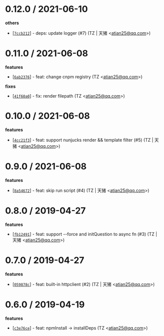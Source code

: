 
0.12.0 / 2021-06-10
==================

**others**
  * [[`7ccb212`](http://github.com/node-modules/common-boilerplate/commit/7ccb21219b6c4287586cf8eb008454337d0c5314)] - deps: update logger (#7) (TZ | 天猪 <<atian25@qq.com>>)

0.11.0 / 2021-06-08
==================

**features**
  * [[`6ab2376`](http://github.com/node-modules/common-boilerplate/commit/6ab2376e2a57b91ae38099c23f78f264aefd6cbd)] - feat: change cnpm registry (TZ <<atian25@qq.com>>)

**fixes**
  * [[`41f60a0`](http://github.com/node-modules/common-boilerplate/commit/41f60a04dbb26bcd1df7ef691a408dd2abc38910)] - fix: render filepath (TZ <<atian25@qq.com>>)

0.10.0 / 2021-06-08
==================

**features**
  * [[`4cc21f3`](http://github.com/node-modules/common-boilerplate/commit/4cc21f3b5b4983e911551ab759a85da499dbc37a)] - feat: support nunjucks render && template filter (#5) (TZ | 天猪 <<atian25@qq.com>>)

0.9.0 / 2021-06-08
==================

**features**
  * [[`8a54672`](http://github.com/node-modules/common-boilerplate/commit/8a54672501d282d7fa1803f207ba712cc23bc44a)] - feat: skip run script (#4) (TZ | 天猪 <<atian25@qq.com>>)

0.8.0 / 2019-04-27
==================

**features**
  * [[`fb12491`](http://github.com/node-modules/common-boilerplate/commit/fb124916b6a1deac5389d8651ff5d167673e920b)] - feat: support --force and initQuestion to async fn (#3) (TZ | 天猪 <<atian25@qq.com>>)

0.7.0 / 2019-04-27
==================

**features**
  * [[`059878c`](http://github.com/node-modules/common-boilerplate/commit/059878c9ae987892f69bd31a2b45116f54ab9604)] - feat: built-in httpclient (#2) (TZ | 天猪 <<atian25@qq.com>>)

0.6.0 / 2019-04-19
==================

**features**
  * [[`c3e76ce`](http://github.com/node-modules/common-boilerplate/commit/c3e76cea23ae23218fa20c7ad862efaad7531170)] - feat: npmInstall -> installDeps (TZ <<atian25@qq.com>>)

